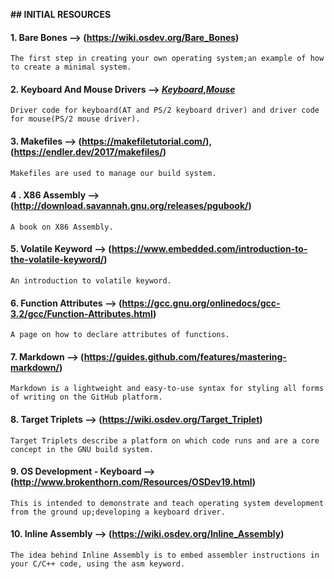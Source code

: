 **## INITIAL RESOURCES**

#### 1. **Bare Bones** --> (https://wiki.osdev.org/Bare_Bones)

```
The first step in creating your own operating system;an example of how to create a minimal system.
```

#### 2. **Keyboard And Mouse Drivers** --> [_Keyboard_](http://lxr.linux.no/#linux+v3.5.4/drivers/input/keyboard/atkbd.c),[_Mouse_](http://lxr.linux.no/#linux+v3.5.4/drivers/input/mouse/psmouse-base.c)

```
Driver code for keyboard(AT and PS/2 keyboard driver) and driver code for mouse(PS/2 mouse driver).
```

#### 3. **Makefiles** --> (https://makefiletutorial.com/),(https://endler.dev/2017/makefiles/)
```
Makefiles are used to manage our build system.
```
#### 4 . **X86 Assembly** --> (http://download.savannah.gnu.org/releases/pgubook/)
```
A book on X86 Assembly.
```
#### 5. **Volatile Keyword** --> (https://www.embedded.com/introduction-to-the-volatile-keyword/)
```
An introduction to volatile keyword.
```
#### 6. **Function Attributes** --> (https://gcc.gnu.org/onlinedocs/gcc-3.2/gcc/Function-Attributes.html)
```
A page on how to declare attributes of functions.
```
#### 7. **Markdown** --> (https://guides.github.com/features/mastering-markdown/)
```
Markdown is a lightweight and easy-to-use syntax for styling all forms of writing on the GitHub platform.
```
#### 8. **Target Triplets** --> (https://wiki.osdev.org/Target_Triplet)  
 ```
 Target Triplets describe a platform on which code runs and are a core concept in the GNU build system.
```
#### 9. **OS Development - Keyboard** --> (http://www.brokenthorn.com/Resources/OSDev19.html)
```
This is intended to demonstrate and teach operating system development from the ground up;developing a keyboard driver.
```
#### 10. **Inline Assembly** --> (https://wiki.osdev.org/Inline_Assembly)  
```
The idea behind Inline Assembly is to embed assembler instructions in your C/C++ code, using the asm keyword.
```